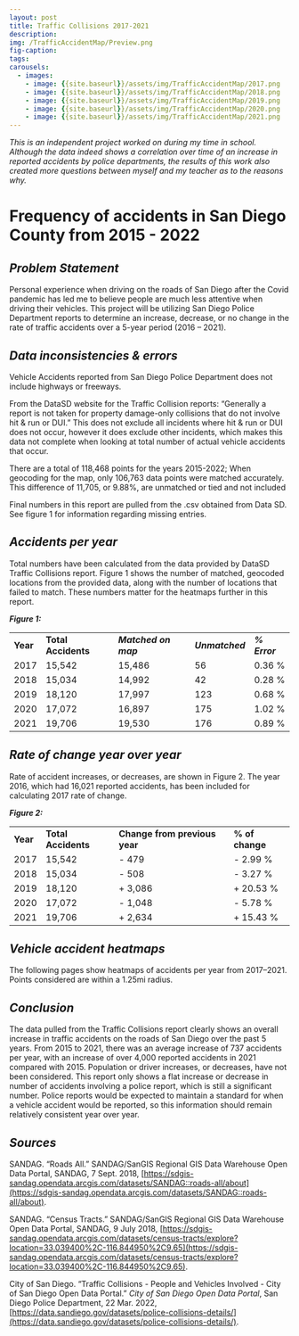 ```yaml
---
layout: post
title: Traffic Collisions 2017-2021
description:
img: /TrafficAccidentMap/Preview.png
fig-caption:
tags:
carousels:
  - images:
    - image: {{site.baseurl}}/assets/img/TrafficAccidentMap/2017.png
    - image: {{site.baseurl}}/assets/img/TrafficAccidentMap/2018.png
    - image: {{site.baseurl}}/assets/img/TrafficAccidentMap/2019.png
    - image: {{site.baseurl}}/assets/img/TrafficAccidentMap/2020.png
    - image: {{site.baseurl}}/assets/img/TrafficAccidentMap/2021.png
---
```


*This is an independent project worked on during my time in school. Although the data indeed shows a correlation over time of an increase in reported accidents by police departments, the results of this work also created more questions between myself and my teacher as to the reasons why.*

# Frequency of accidents in San Diego County from 2015 - 2022

## *Problem Statement*
Personal experience when driving on the roads of San Diego after the Covid pandemic has led me to believe people are much less attentive when driving their vehicles. This project will be utilizing San Diego Police Department reports to determine an increase, decrease, or no change in the rate of traffic accidents over a 5-year period (2016 – 2021).

## *Data inconsistencies & errors*
Vehicle Accidents reported from San Diego Police Department does not include highways or freeways.

From the DataSD website for the Traffic Collision reports: “Generally a report is not taken for property damage-only collisions that do not involve hit & run or DUI.” This does not exclude all incidents where hit & run or DUI does not occur, however it does exclude other incidents, which makes this data not complete when looking at total number of actual vehicle accidents that occur.

There are a total of 118,468 points for the years 2015-2022; When geocoding for the map, only 106,763 data points were matched accurately. This difference of 11,705, or 9.88%, are unmatched or tied and not included

Final numbers in this report are pulled from the .csv obtained from Data SD. See figure 1 for information regarding missing entries.

## *Accidents per year*
Total numbers have been calculated from the data provided by DataSD Traffic Collisions report. Figure 1 shows the number of matched, geocoded locations from the provided data, along with the number of locations that failed to match. These numbers matter for the heatmaps further in this report.

***Figure 1:***

|   |   |   |   |   |
|---|---|---|---|---|
|**Year**|**Total Accidents**|**_Matched on map_**|**_Unmatched_**|**_% Error_**|
|2017|15,542|15,486|56|0.36 %|
|2018|15,034|14,992|42|0.28 %|
|2019|18,120|17,997|123|0.68 %|
|2020|17,072|16,897|175|1.02 %|
|2021|19,706|19,530|176|0.89 %|

## *Rate of change year over year*
Rate of accident increases, or decreases, are shown in Figure 2. The year 2016, which had 16,021 reported accidents, has been included for calculating 2017 rate of change.

***Figure 2:***

|   |   |   |   |
|---|---|---|---|
|**Year**|**Total Accidents**|**Change from previous year**|**% of change**|
|2017|15,542|- 479|- 2.99 %|
|2018|15,034|- 508|- 3.27 %|
|2019|18,120|+ 3,086|+ 20.53 %|
|2020|17,072|- 1,048|- 5.78 %|
|2021|19,706|+ 2,634|+ 15.43 %|

## *Vehicle accident heatmaps*
The following pages show heatmaps of accidents per year from 2017–2021. Points considered are within a 1.25mi radius.

<!--
![2017]({{site.baseurl}}/assets/img/TrafficAccidentMap/2017.png)
![2018]({{site.baseurl}}/assets/img/TrafficAccidentMap/2018.png)
![2019]({{site.baseurl}}/assets/img/TrafficAccidentMap/2019.png)
![2020]({{site.baseurl}}/assets/img/TrafficAccidentMap/2020.png)
![2021]({{site.baseurl}}/assets/img/TrafficAccidentMap/2021.png)
-->

## *Conclusion*
The data pulled from the Traffic Collisions report clearly shows an overall increase in traffic accidents on the roads of San Diego over the past 5 years. From 2015 to 2021, there was an average increase of 737 accidents per year, with an increase of over 4,000 reported accidents in 2021 compared with 2015. Population or driver increases, or decreases, have not been considered. This report only shows a flat increase or decrease in number of accidents involving a police report, which is still a significant number. Police reports would be expected to maintain a standard for when a vehicle accident would be reported, so this information should remain relatively consistent year over year.

## *Sources*
SANDAG. “Roads All.” SANDAG/SanGIS Regional GIS Data Warehouse Open Data Portal, SANDAG, 7 Sept. 2018, [https://sdgis-sandag.opendata.arcgis.com/datasets/SANDAG::roads-all/about](https://sdgis-sandag.opendata.arcgis.com/datasets/SANDAG::roads-all/about).

SANDAG. “Census Tracts.” SANDAG/SanGIS Regional GIS Data Warehouse Open Data Portal, SANDAG, 9 July 2018, [https://sdgis-sandag.opendata.arcgis.com/datasets/census-tracts/explore?location=33.039400%2C-116.844950%2C9.65](https://sdgis-sandag.opendata.arcgis.com/datasets/census-tracts/explore?location=33.039400%2C-116.844950%2C9.65).

City of San Diego. “Traffic Collisions - People and Vehicles Involved - City of San Diego Open Data Portal.” _City of San Diego Open Data Portal_, San Diego Police Department, 22 Mar. 2022, [https://data.sandiego.gov/datasets/police-collisions-details/](https://data.sandiego.gov/datasets/police-collisions-details/).
